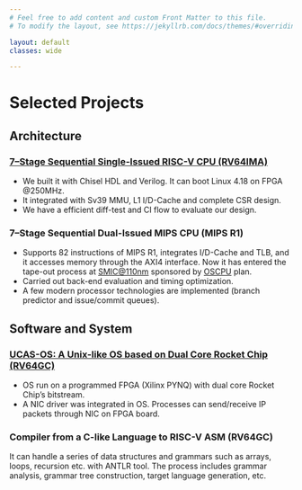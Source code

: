 ```yaml
---
# Feel free to add content and custom Front Matter to this file.
# To modify the layout, see https://jekyllrb.com/docs/themes/#overriding-theme-defaults

layout: default
classes: wide

---
```

# Selected Projects

## Architecture

### [7–Stage Sequential Single-Issued RISC-V CPU (RV64IMA)](../project/cpu-rv64ima)
  + We built it with Chisel HDL and Verilog. It can boot Linux 4.18 on FPGA @250MHz. 
  + It integrated with Sv39 MMU, L1 I/D-Cache and complete CSR design.
  + We have a efficient diff-test and CI flow to evaluate our design.

### 7–Stage Sequential Dual-Issued MIPS CPU (MIPS R1)
  + Supports 82 instructions of MIPS R1, integrates I/D-Cache and TLB, and it accesses memory through the AXI4 interface. Now it has entered the tape-out process at [SMIC@110nm](https://www.smics.com/en/site/mature_logic) sponsored by [OSCPU](https://github.com/OSCPU) plan.
  + Carried out back-end evaluation and timing optimization.
  + A few modern processor technologies are implemented (branch predictor and issue/commit queues).

## Software and System

### [UCAS-OS: A Unix-like OS based on Dual Core Rocket Chip (RV64GC)](../project/ucas-os)
  + OS run on a programmed FPGA (Xilinx PYNQ) with dual core Rocket Chip’s bitstream. 
  + A NIC driver was integrated in OS. Processes can send/receive IP packets through NIC on FPGA board.
 
### Compiler from a C-like Language to RISC-V ASM (RV64GC)
  It can handle a series of data structures and grammars such as arrays, loops, recursion etc. with ANTLR tool. The process includes grammar analysis, grammar tree construction, target language generation, etc.
